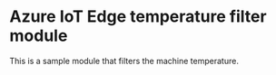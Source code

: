 # Azure IoT Edge temperature filter module

This is a sample module that filters the machine temperature.